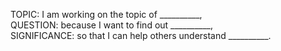 TOPIC: I am working on the topic of __________,  
QUESTION: because I want to find out __________,  
SIGNIFICANCE: so that I can help others understand __________.